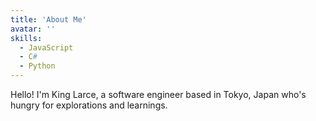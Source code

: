 ```yaml
---
title: 'About Me'
avatar: ''
skills:
  - JavaScript
  - C#
  - Python
---
```


Hello! I'm King Larce, a software engineer based in Tokyo, Japan who's hungry for explorations and
learnings.
